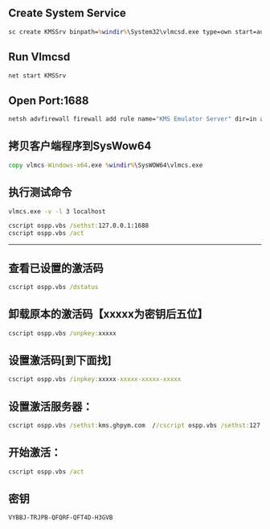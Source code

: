 ﻿## Create System Service

```cmd
sc create KMSSrv binpath=%windir%\System32\vlmcsd.exe type=own start=auto displayname="KMS Emulator"
```

## Run Vlmcsd

```cmd
net start KMSSrv
```

## Open Port:1688

```cmd
netsh advfirewall firewall add rule name="KMS Emulator Server" dir=in action=allow protocol=TCP localport=1688
```

## 拷贝客户端程序到SysWow64

```cmd
copy vlmcs-Windows-x64.exe %windir%\SysWOW64\vlmcs.exe
```

## 执行测试命令

```cmd
vlmcs.exe -v -l 3 localhost

cscript ospp.vbs /sethst:127.0.0.1:1688
cscript ospp.vbs /act
```

---

## 查看已设置的激活码

```cmd
cscript ospp.vbs /dstatus
```

## 卸载原本的激活码【xxxxx为密钥后五位】

```cmd
cscript ospp.vbs /unpkey:xxxxx
```

## 设置激活码[到下面找]

```cmd
cscript ospp.vbs /inpkey:xxxxx-xxxxx-xxxxx-xxxxx
```

## 设置激活服务器：

```cmd
cscript ospp.vbs /sethst:kms.ghpym.com  //cscript ospp.vbs /sethst:127.0.0.1(本地kms配置)
```

## 开始激活：

```cmd
cscript ospp.vbs /act
```

## 密钥

```
VYBBJ-TRJPB-QFQRF-QFT4D-H3GVB
```
